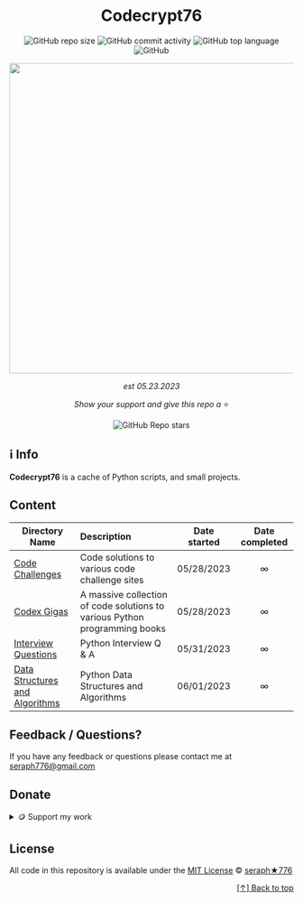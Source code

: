<div id="top" align="center">
  
# Codecrypt76



![GitHub repo size](https://img.shields.io/github/repo-size/seraph776/codecrypt76)
![GitHub commit activity](https://img.shields.io/github/commit-activity/m/seraph776/codecrypt76)
![GitHub top language](https://img.shields.io/github/languages/top/seraph776/codecrypt76)
![GitHub](https://img.shields.io/github/license/seraph776/codecrypt76)

<img src="https://github.com/seraph776/codecrypt76/assets/72005563/7461a84d-8046-4672-9c18-c4c2f319469f" width="550" />

_est 05.23.2023_ 

_Show your support and give this repo a_ ⭐

![GitHub Repo stars](https://img.shields.io/github/stars/seraph776/codecrypt76?style=social)

</div>  


## ℹ️ Info

**Codecrypt76** is a cache of Python scripts, and small projects.  


## Content


| Directory Name                                                             | Description                                                                | Date started | Date completed |
|----------------------------------------------------------------------------|:---------------------------------------------------------------------------|:------------:|:--------------:|
| [Code Challenges](codecrypt76/codeChallenges/)                             | Code solutions to various code challenge sites                             |  05/28/2023  |       ∞        |
| [Codex Gigas](codecrypt76/codexGigas/)                                     | A massive collection of code solutions to various Python programming books |  05/28/2023  |       ∞        |
| [Interview Questions](codecrypt76/interviewQuestions/)                     | Python Interview Q & A                                                     |  05/31/2023  |       ∞        |
| [Data Structures and Algorithms](codecrypt76/dataStructuresandAlgorithms/) | Python Data Structures and Algorithms                                      |  06/01/2023  |       ∞        |




## Feedback / Questions?

If you have any feedback or questions please contact me at [seraph776@gmail.com](mailto:seraph776@gmail.com)



## Donate


<details>
<summary>🪙 Support my work </summary>


All donations help fund the continued development of new content.


| Coin                                                                                                                        | Address                                                     |
|-----------------------------------------------------------------------------------------------------------------------------|-------------------------------------------------------------|
| <img src="https://user-images.githubusercontent.com/72005563/206338569-a607c171-5dfe-47c4-abed-a7e3beeab5bf.png" width=150> | 3GhUQkT7jJcfu6xuqrAh8E9PR5hwQhTXsC                          |
| <img src="https://user-images.githubusercontent.com/72005563/206338723-44e6f026-01fd-41dd-ab31-0c184c78a896.png" width=150> | 0x6fA9A81b7e6373Ca5C55A265dFeAa0d438c91D81                  |
| <img src="https://user-images.githubusercontent.com/72005563/206338886-1a07e215-0664-472a-a2a9-2a6d4e38b694.png" width=150> | 0x9a5C640a853B8E759111A28C4D43224a090E53d9                  |
| <img src="https://user-images.githubusercontent.com/72005563/206338998-9819976d-622a-462c-8d88-897a8d5880f4.png" width=150> | [Buy me a Coffee](https://www.buymeacoffee.com/codecrypt76) |       


</details>

## License 

All code in this repository is available under the [MIT License](https://github.com/seraph776/webscrape_template/blob/main/LICENSE) © [seraph★776](https://github.com/seraph776)



<div align="right">

[[↑] Back to top](#top)

</div>  

